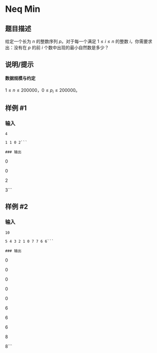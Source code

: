 # Neq Min

## 题目描述

给定一个长为 $n$ 的整数序列 $p$。对于每一个满足 $1 \le i \le n$ 的整数 $i$，你需要求出：没有在 $p$ 的前 $i$ 个数中出现的最小自然数是多少？

## 说明/提示

#### 数据规模与约定

$1 \le n \le 200000$，$0 \le p_i \le 200000$。

## 样例 #1

### 输入

```
4
1 1 0 2```

### 输出

```
0
0
2
3```

## 样例 #2

### 输入

```
10
5 4 3 2 1 0 7 7 6 6```

### 输出

```
0
0
0
0
0
6
6
6
8
8```

